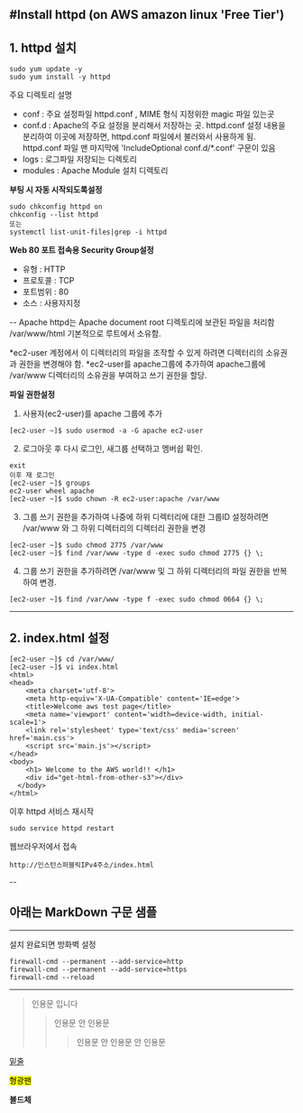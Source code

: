 #Install httpd (on AWS amazon linux 'Free Tier')
---
## 1. httpd 설치
```
sudo yum update -y
sudo yum install -y httpd
```

주요 디렉토리 설명
* conf : 주요 설정파일 httpd.conf ,  MIME 형식 지정위한 magic 파일 있는곳
* conf.d : Apache의 주요 설정을 분리해서 저장하는 곳. httpd.conf 설정 내용을 분리하여 이곳에 저장하면, httpd.conf 파일에서 불러와서 사용하게 됨. httpd.conf 파일 맨 마지막에 'IncludeOptional conf.d/*.conf' 구문이 있음
* logs : 로그파일 저장되는 디렉토리
* modules : Apache Module 설치 디렉토리


**부팅 시 자동 시작되도록설정**
```
sudo chkconfig httpd on
chkconfig --list httpd 
또는
systemctl list-unit-files|grep -i httpd
```

**Web 80 포트 접속용 Security Group설정**
* 유형 : HTTP
* 프로토콜 : TCP
* 포트범위 : 80
* 소스 : 사용자지정

-- Apache httpd는 Apache document root 디렉토리에 보관된 파일을 처리함
/var/www/html
기본적으로 루트에서 소유함.


*ec2-user 계정에서 이 디렉터리의 파일을 조작할 수 있게 하려면 디렉터리의 소유권과 권한을 변경해야 함.
*ec2-user를 apache그룹에 추가하여 apache그룹에 /var/www 디렉터리의 소유권을 부여하고 쓰기 권한을 할당.


**파일 권한설정**
1) 사용자(ec2-user)를 apache 그룹에 추가
```
[ec2-user ~]$ sudo usermod -a -G apache ec2-user
```
2) 로그아웃 후 다시 로그인,  새그룹 선택하고 멤버쉽 확인.
```
exit
이후 재 로그인
[ec2-user ~]$ groups
ec2-user wheel apache
[ec2-user ~]$ sudo chown -R ec2-user:apache /var/www
```
3) 그룹 쓰기 권한을 추가하여 나중에 하위 디렉터리에 대한 그룹ID 설정하려면 /var/www 와 그 하위 디렉터리의 디렉터리 권한을 변경
```
[ec2-user ~]$ sudo chmod 2775 /var/www
[ec2-user ~]$ find /var/www -type d -exec sudo chmod 2775 {} \;
```
4) 그룹 쓰기 권한을 추가하려면 /var/www 및 그 하위 디렉터리의 파일 권한을 반복하여 변경.
```
[ec2-user ~]$ find /var/www -type f -exec sudo chmod 0664 {} \;
```
---
## 2. index.html 설정
```
[ec2-user ~]$ cd /var/www/
[ec2-user ~]$ vi index.html
<html>
<head>
    <meta charset='utf-8'>
    <meta http-equiv='X-UA-Compatible' content='IE=edge'>
    <title>Welcome aws test page</title>
    <meta name='viewport' content='width=device-width, initial-scale=1'>
    <link rel='stylesheet' type='text/css' media='screen' href='main.css'>
    <script src='main.js'></script>
</head>
<body>
    <h1> Welcome to the AWS world!! </h1>
    <div id="get-html-from-other-s3"></div>
  </body>
</html>
```

이후 httpd 서비스 재시작
```
sudo service httpd restart
```

웹브라우저에서 접속
```
http://인스턴스퍼블릭IPv4주소/index.html
```

--







## 아래는 MarkDown 구문 샘플 ##
---

설치 완료되면 방화벽 설정
```
firewall-cmd --permanent --add-service=http
firewall-cmd --permanent --add-service=https
firewall-cmd --reload
```
---

> 인용문 입니다
>> 인용문 안 인용문
>>> 인용문 안 인용문 안 인용문

<u> 밑줄 </u>

<mark>형광팬</mark>

**볼드체**
